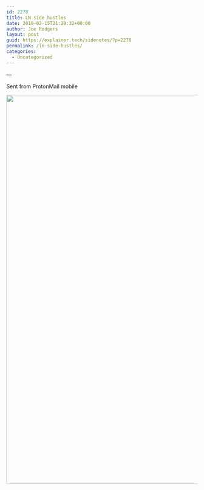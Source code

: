 ```yaml
---
id: 2278
title: LN side hustles
date: 2019-02-15T21:29:32+00:00
author: Joe Rodgers
layout: post
guid: https://explainer.tech/sidenotes/?p=2278
permalink: /ln-side-hustles/
categories:
  - Uncategorized
---
```

&#8212;

Sent from ProtonMail mobile

<a href="https://i2.wp.com/explainer.tech/sidenotes/wp-content/uploads/2019/02/Screenshot_20190215-152821.png?ssl=1" rel="attachment wp-att-2279"><img src="https://i2.wp.com/explainer.tech/sidenotes/wp-content/uploads/2019/02/Screenshot_20190215-152821.png?resize=1024%2C1024&#038;ssl=1" alt="" title="screenshot_20190215-152821-png" width="1024" height="1024" class="alignnone size-full wp-image-2279" srcset="https://i2.wp.com/explainer.tech/sidenotes/wp-content/uploads/2019/02/Screenshot_20190215-152821.png?resize=150%2C150&ssl=1 150w, https://i2.wp.com/explainer.tech/sidenotes/wp-content/uploads/2019/02/Screenshot_20190215-152821.png?zoom=2&resize=1024%2C1024&ssl=1 2048w" sizes="(max-width: 1024px) 100vw, 1024px" data-recalc-dims="1" /></a>